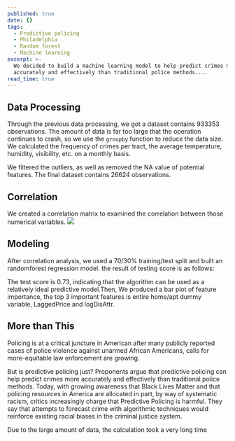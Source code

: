 ```yaml
---
published: true
date: {}
tags:
  - Predictive policing
  - Philadelphia
  - Random forest
  - Machine learning
excerpt: >-
  We decided to build a machine learning model to help predict crimes more
  accurately and effectively than traditional police methods....
read_time: true
---
```

## Data Processing


Through the previous data processing, we got a dataset contains 933353 observations. The amount of data is far too large that the operation continues to crash, so we use the `groupby` function to reduce the data size. We calculated the frequency of crimes per tract, the average temperature, humidity, visibility, etc. on a monthly basis.

We filtered the outliers, as well as removed the NA value of potential features. The final dataset contains 26624 observations.

## Correlation

We created a correlation matrix to examined the correlation between those numerical variables.
![]({{site.baseurl}}/assets/images/corr.png)

## Modeling
After correlation analysis, we used a 70/30% training/test split and built an randomforest regression model. the result of testing score is as follows:


The test score is 0.73, indicating that the algorithm can be used as a relatively ideal predictive model.Then, We produced a bar  plot of feature importance, the top 3 important features is entire home/apt dummy variable, LaggedPrice and logDisAttr.



## More than This
Policing is at a critical juncture in American after many publicly reported cases of police violence against unarmed African Americans, calls for more-equitable law enforcement are growing. 

But is predictive policing just? Proponents argue that predictive policing can help predict crimes more accurately and effectively than traditional police methods. Today, with growing awareness that Black Lives Matter and that policing resources in America are allocated in part, by way of systematic racism, critics increasingly charge that Predictive Policing is harmful. They say that attempts to forecast crime with algorithmic techniques would reinforce existing racial biases in the criminal justice system.





Due to the large amount of data, the calculation took a very long time
